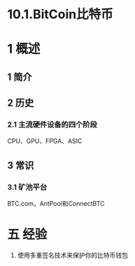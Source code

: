 # 10.1.BitCoin比特币

# 1 概述
## 1 简介
## 2 历史
### 2.1 主流硬件设备的四个阶段
CPU、GPU、FPGA、ASIC

## 3 常识
### 3.1 矿池平台
BTC.com，AntPool和ConnectBTC


# 五 经验
1. 使用多重签名技术来保护你的比特币钱包